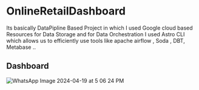 # OnlineRetailDashboard
Its basically DataPipline Based Project in which I used Google cloud based Resources for Data Storage and for Data Orchestration I used Astro CLI which allows us to efficiently use tools like apache airflow   , Soda , DBT, Metabase ..


## Dashboard 

![WhatsApp Image 2024-04-19 at 5 06 24 PM](https://github.com/sachin2709/OnlineRetailDashboard/assets/96466673/b5e72d3b-5d40-47d5-b48d-369bcb179eea)






